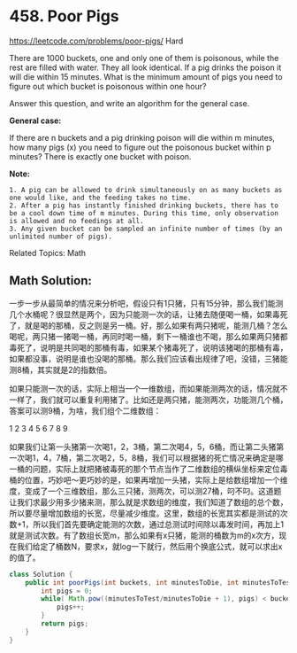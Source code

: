 # 458. Poor Pigs
<https://leetcode.com/problems/poor-pigs/>
Hard


There are 1000 buckets, one and only one of them is poisonous, while the rest are filled with water. They all look identical. If a pig drinks the poison it will die within 15 minutes. What is the minimum amount of pigs you need to figure out which bucket is poisonous within one hour?

Answer this question, and write an algorithm for the general case.

 

**General case:**

If there are n buckets and a pig drinking poison will die within m minutes, how many pigs (x) you need to figure out the poisonous bucket within p minutes? There is exactly one bucket with poison.

 

**Note:**

    1. A pig can be allowed to drink simultaneously on as many buckets as one would like, and the feeding takes no time.
    2. After a pig has instantly finished drinking buckets, there has to be a cool down time of m minutes. During this time, only observation is allowed and no feedings at all.
    3. Any given bucket can be sampled an infinite number of times (by an unlimited number of pigs).

Related Topics: Math

## Math Solution: 
一步一步从最简单的情况来分析吧，假设只有1只猪，只有15分钟，那么我们能测几个水桶呢？很显然是两个，因为只能测一次的话，让猪去随便喝一桶，如果毒死了，就是喝的那桶，反之则是另一桶。好，那么如果有两只猪呢，能测几桶？怎么喝呢，两只猪一猪喝一桶，再同时喝一桶，剩下一桶谁也不喝，那么如果两只猪都毒死了，说明是共同喝的那桶有毒，如果某个猪毒死了，说明该猪喝的那桶有毒，如果都没事，说明是谁也没喝的那桶。那么我们应该看出规律了吧，没错，三猪能测8桶，其实就是2的指数倍。

如果只能测一次的话，实际上相当一个一维数组，而如果能测两次的话，情况就不一样了，我们就可以重复利用猪了。比如还是两只猪，能测两次，功能测几个桶，答案可以测9桶，为啥，我们组个二维数组：

1  2  3
4  5  6
7  8  9

如果我们让第一头猪第一次喝1，2，3桶，第二次喝4，5，6桶，而让第二头猪第一次喝1，4，7桶，第二次喝2，5，8桶，我们可以根据猪的死亡情况来确定是哪一桶的问题，实际上就把猪被毒死的那个节点当作了二维数组的横纵坐标来定位毒桶的位置，巧妙吧～更巧妙的是，如果再增加一头猪，实际上是给数组增加一个维度，变成了一个三维数组，那么三只猪，测两次，可以测27桶，叼不叼。这道题让我们求最少用多少猪来测，那么就是求数组的维度，我们知道了数组的总个数，所以要尽量增加数组的长宽，尽量减少维度。这里，数组的长宽其实都是测试的次数+1，所以我们首先要确定能测的次数，通过总测试时间除以毒发时间，再加上1就是测试次数。有了数组长宽m，那么如果有x只猪，能测的桶数为m的x次方，现在我们给定了桶数N，要求x，就log一下就行，然后用个换底公式，就可以求出x的值了。

```java
class Solution {
    public int poorPigs(int buckets, int minutesToDie, int minutesToTest) {
        int pigs = 0;
        while( Math.pow((minutesToTest/minutesToDie + 1), pigs) < buckets){
            pigs++;
        }
        return pigs;
    }
}
```